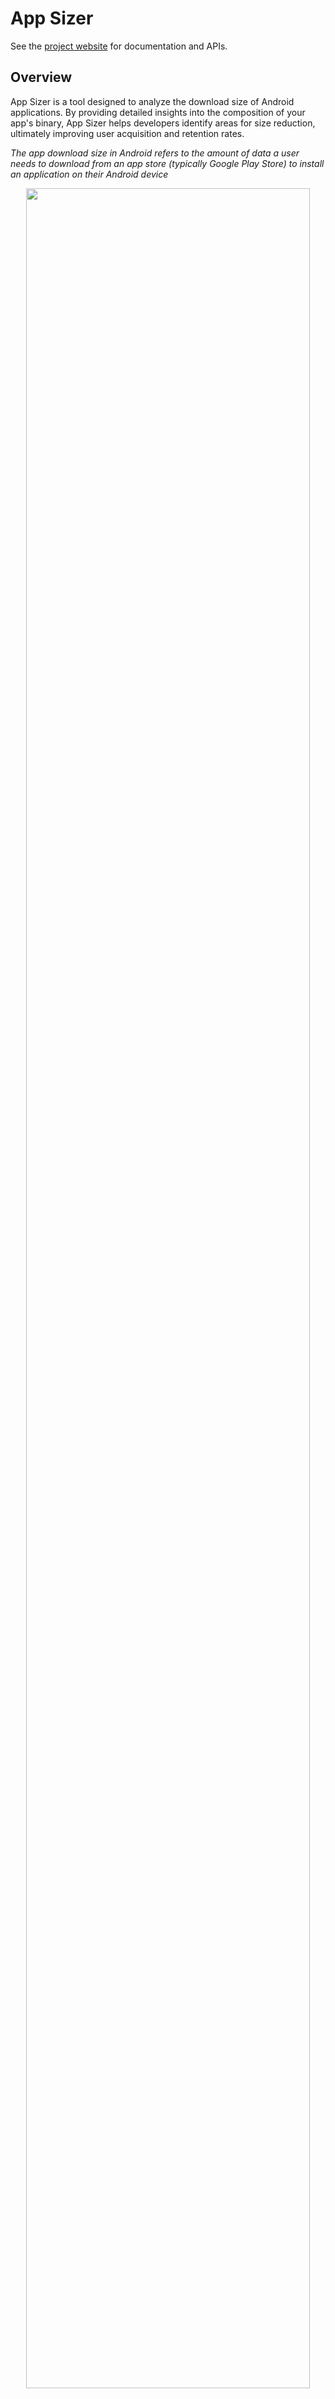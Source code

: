 # App Sizer
See the [project website][app_sizer_website] for documentation and APIs.

## Overview
App Sizer is a tool designed to analyze the download size of Android applications. By providing detailed insights into the composition of your app's binary, App Sizer helps developers identify areas for size reduction, ultimately improving user acquisition and retention rates.

*The app download size in Android refers to the amount of data a user needs to download from an app store (typically Google Play Store) to install an application on their Android device*

<p align="center">
<img src="./docs/images/dashboard.gif" width="95%">
</p>

## Key Features

App Sizer offers comprehensive analysis including:

1. Total app download size
2. Detailed size breakdown
3. Size contribution by teams
4. Module-wise size contribution
5. Size contribution by libraries
6. List of large files

Reports are generated based on the provided Android device specifications. Our [blogpost][blog_post] introduce the tool features

## Integration

App Sizer provides two flexible integration methods:

* A Gradle plugin that seamlessly integrates with your Android Gradle project ([Plugin Configuration Detail][plugin_doc].)
* A command-line tool to cater to non-Gradle build systems, offering the same comprehensive features ([Commandline Configuration Detail][cli_doc].)

  *Note: The command-line option was the original implementation and remains supported for broader compatibility.*


## Report Types

App Sizer currently supports three types of reports:

* InfluxDB database (1.x) - It is suitable for CI tracking and enabling the creation of customized dashboards (with visualization tools like Grafana). We provide an InfluxDB and Grafana setup; see our [Docker Setup Guide][grafana_docker_doc].
* Markdown table for convenient local analysis.
* JSON data for compatibility with other platforms.

*The Markdown & Json reports are saved as [option]-report.md in the configured output folder (default: app/build/sizer/reports)*

For more detail on reports, see [Report Detail][report_doc]

## How it works

App Sizer functions as a mapping tool to generate the report. It takes APK, AAR, and JAR files as inputs.

1. **Input parsing**:
    - The tool parses the APK down to file and class levels. It calculates the contribution of each component to the total app download size.
    - Similarly, App Sizer parses AAR and JAR files.

2. **Mapping and Report Generation**:
    - The tool then maps the APK components to their corresponding elements in the AAR and JAR files.
    - Based on this analysis and other metadata, App Sizer generates comprehensive reports detailing size contributions.

## Limitations

App Sizer approximates class download sizes due to Dex structure complexity, and may not accurately attribute sizes for inline functions or uncategorized files. Results should be interpreted as close estimates, best used for identifying trends and relative size comparisons rather than exact measurements.

For more details on limitations, see the [Limitation][limitation_doc].

## Components
* [Gradle Plugin][gradle_plugin]
* [Command line tool][commandline_tool]
* [InfluxDb & Grafana Docker][grafana_docker]

## Contributing

If you find any issues or have suggestions for improvements, please open an issue or submit a pull request to the App Sizer repository.

## License

```
MIT License


Copyright 2024 Grabtaxi Holdings Pte Ltd (GRAB), All rights reserved.


Permission is hereby granted, free of charge, to any person obtaining a copy
of this software and associated documentation files (the "Software"), to deal
in the Software without restriction, including without limitation the rights
to use, copy, modify, merge, publish, distribute, sublicense, and/or sell
copies of the Software, and to permit persons to whom the Software is
furnished to do so, subject to the following conditions:


The above copyright notice and this permission notice shall be included in all
copies or substantial portions of the Software.


THE SOFTWARE IS PROVIDED "AS IS", WITHOUT WARRANTY OF ANY KIND, EXPRESS OR
IMPLIED, INCLUDING BUT NOT LIMITED TO THE WARRANTIES OF MERCHANTABILITY,
FITNESS FOR A PARTICULAR PURPOSE AND NONINFRINGEMENT. IN NO EVENT SHALL THE
AUTHORS OR COPYRIGHT HOLDERS BE LIABLE FOR ANY CLAIM, DAMAGES OR OTHER
LIABILITY, WHETHER IN AN ACTION OF CONTRACT, TORT OR OTHERWISE, ARISING FROM,
OUT OF OR IN CONNECTION WITH THE SOFTWARE OR THE USE OR OTHER DEALINGS IN THE
SOFTWARE

```
[app_sizer_website]: https://grab.github.io/app-sizer/
[report_doc]: https://grab.github.io/app-sizer/report/
[plugin_doc]: https://grab.github.io/app-sizer/plugin/
[cli_doc]: https://grab.github.io/app-sizer/cli/
[grafana_docker_doc]: https://grab.github.io/app-sizer/docker/
[limitation_doc]:https://grab.github.io/app-sizer/limitation/
[blog_post]: https://engineering.grab.com/project-bonsai
[latest_release_link]: https://github.com/grab/app-sizer/releases
[gradle_plugin]: ./sizer-gradle-plugin
[commandline_tool]: ./cli
[grafana_docker]: ./docker







